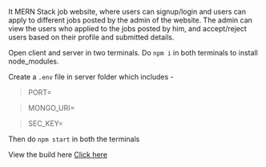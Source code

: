 It MERN Stack job website, where users can signup/login and users can apply to different jobs posted by the admin of the website. The admin can view the users who applied to the jobs posted by him, and accept/reject users based on their profile and submitted details.

Open client and server in two terminals. Do `npm i` in both terminals to install node_modules.

Create a `.env` file in server folder which includes -

> PORT=

> MONGO_URI=

> SEC_KEY=

Then do `npm start` in both the terminals

View the build here [Click here](https://res.cloudinary.com/dzh0wkv97/video/upload/v1682101948/resume/PlaceU_otxa8d.mp4)
